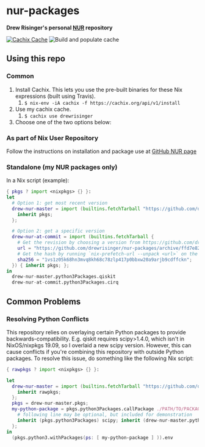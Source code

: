 # nur-packages

**Drew Risinger's personal [NUR](https://github.com/nix-community/NUR) repository**

[![Cachix Cache](https://img.shields.io/badge/cachix-drewrisinger-blue.svg)](https://drewrisinger.cachix.org)
![Build and populate cache](https://github.com/drewrisinger/nur-packages/workflows/Build%20and%20populate%20cache/badge.svg)<!-- OLD: from Travis -->
<!-- [![Build Status](https://travis-ci.org/drewrisinger/nur-packages.svg?branch=master)](https://travis-ci.com/drewrisinger/nur-packages) -->

## Using this repo

### Common

1. Install Cachix. This lets you use the pre-built binaries for these Nix expressions (built using Travis).
   1. ``$ nix-env -iA cachix -f https://cachix.org/api/v1/install``
2. Use my cachix cache.
   1. ``$ cachix use drewrisinger``
3. Choose one of the two options below:

### As part of Nix User Repository

Follow the instructions on installation and package use at [GitHub NUR page](https://github.com/nix-community/NUR#installation)

### Standalone (my NUR packages only)

In a Nix script (example):
```nix
{ pkgs ? import <nixpkgs> {} }:
let
  # Option 1: get most recent version
  drew-nur-master = import (builtins.fetchTarball "https://github.com/drewrisinger/nur-packages/archive/master.tar.gz") {
    inherit pkgs;
  };

  # Option 2: get a specific version
  drew-nur-at-commit = import (builtins.fetchTarball {
    # Get the revision by choosing a version from https://github.com/drewrisinger/nur-packages/commits/master
    url = "https://github.com/drewrisinger/nur-packages/archive/ffd7e82fa492ce9c52ffeabb8250c6182b96c482.tar.gz";
    # Get the hash by running `nix-prefetch-url --unpack <url>` on the above url
    sha256 = "1vs1z05k68hn3mvq8kh68c78zlp417p0bbxw20a9arjb9cdffckn";
  }) { inherit pkgs; };
in
  drew-nur-master.python3Packages.qiskit
  drew-nur-at-commit.python3Packages.cirq
```

## Common Problems

### Resolving Python Conflicts

This repository relies on overlaying certain Python packages to provide backwards-compatibility. E.g. qiskit requires scipy>1.4.0, which isn't in NixOS/nixpkgs 19.09, so I overlaid a new scipy version. However, this can cause conflicts if you're combining this repository with outside Python packages. To resolve this issue, do something like the following Nix script:

```nix
{ rawpkgs ? import <nixpkgs> {} }:

let
  drew-nur-master = import (builtins.fetchTarball "https://github.com/drewrisinger/nur-packages/archive/master.tar.gz") {
    inherit rawpkgs;
  };
  pkgs = drew-nur-master.pkgs;
  my-python-package = pkgs.python3Packages.callPackage ./PATH/TO/PACKAGE {
    # following line may be optional, but included for demonstration
    inherit (pkgs.python3Packages) scipy; inherit (drew-nur-master.python3Packages) qiskit;
  };
in
  (pkgs.python3.withPackages(ps: [ my-python-package ] )).env
```
